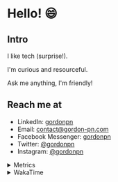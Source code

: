 # Hello! 😄

## Intro

I like tech (surprise!).

I'm curious and resourceful.

Ask me anything, I'm friendly!

## Reach me at

- LinkedIn: [gordonpn](https://www.linkedin.com/in/gordonpn/)
- Email: [contact@gordon-pn.com](mailto:contact@gordon-pn.com)
- Facebook Messenger: [gordonpn](https://www.messenger.com/t/Gordonpn)
- Twitter: [@gordonpn](https://twitter.com/Gordonpn)
- Instagram: [@gordonpn](https://www.instagram.com/gordonpn/)

<details>
  <summary>Metrics</summary>

  <img align="center" src="https://github.com/gordonpn/gordonpn/blob/master/github-metrics.svg" alt="GitHub Metrics">

</details>

<details>
  <summary>WakaTime</summary>

  <!--START_SECTION:waka-->
📊 **This Week I Spent My Time On** 

```text
💬 Programming Languages: 
Java                     8 hrs 40 mins       ███████████░░░░░░░░░░░░░░   43.06 % 
TypeScript               6 hrs 7 mins        ████████░░░░░░░░░░░░░░░░░   30.42 % 
Brazil Dependency Config 2 hrs 52 mins       ████░░░░░░░░░░░░░░░░░░░░░   14.28 % 
XML                      1 hr 19 mins        ██░░░░░░░░░░░░░░░░░░░░░░░   06.54 % 
SQL                      30 mins             █░░░░░░░░░░░░░░░░░░░░░░░░   02.55 % 

🔥 Editors: 
IntelliJ IDEA            12 hrs 57 mins      ████████████████░░░░░░░░░   64.34 % 
Cursor                   7 hrs 2 mins        █████████░░░░░░░░░░░░░░░░   34.93 % 
VS Code                  8 mins              ░░░░░░░░░░░░░░░░░░░░░░░░░   00.73 % 
```


 Last Updated on 29/09/2024 16:25:03 UTC
<!--END_SECTION:waka-->
</details>
